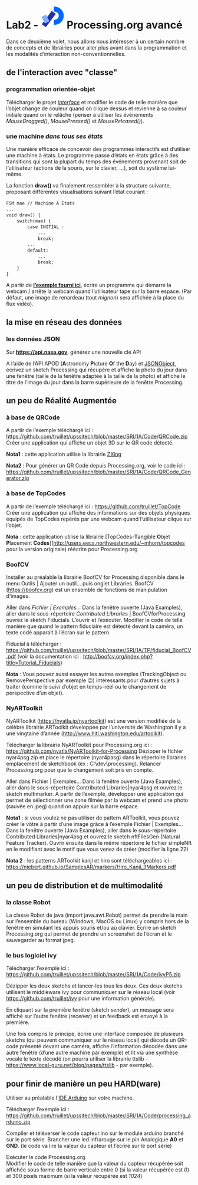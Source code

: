 # Lab2 - <img src="https://github.com/truillet/upssitech/blob/master/SRI/1A/Code/Processing_2021_logo.png" width=64> Processing.org avancé
Dans ce deuxième volet, nous allons nous intéresser à un certain nombre de concepts et de librairies pour aller plus avant dans la programmation et les modalités d’interaction non-conventionnelles.

## de l'interaction avec "classe"
### programmation orientée-objet
Télécharger le projet *[interface](https://github.com/truillet/upssitech/blob/master/SRI/1A/Code/Gestion_Objets.zip)* et modifier le code de telle manière que l’objet change de couleur quand on clique dessus et revienne à sa couleur initiale quand on le relâche (penser à utiliser les événements *MouseDragged()*, *MousePressed()* et *MouseReleased()*).

### une machine *dans tous ses états*
Une manière efficace de concevoir des programmes interactifs est d’utiliser une machine à états. Le programme passe d’états en états grâce à des transitions qui sont la plupart du temps des événements provenant soit de l’utilisateur (actions de la souris, sur le clavier, ...), soit du système lui-même.

La fonction **draw()** va finalement ressembler à la structure suivante, proposant différentes visualisations suivant l’état courant :
```
FSM mae // Machine A Etats
...
void draw() {
	switch(mae) {
		case INITIAL :
			...
			break;
		...
		default:
			...	
			break;
	}
}
```

A partir de **[l’exemple fourni ici](https://github.com/truillet/upssitech/blob/master/SRI/1A/Code/Machine_Etats.zip)**, écrire un programme qui démarre la webcam / arrête la webcam quand l’utilisateur tape sur la barre espace. (Par défaut, une image de renardeau (tout *mignon*) sera affichée à la place du flux vidéo).

## la mise en réseau des données
### les données JSON
Sur **https://api.nasa.gov**, générez une nouvelle clé API

A l’aide de l’API APOD (**A**stronomy **P**icture **O**f the **D**ay) et [JSONObject](https://processing.org/reference/JSONObject.html), écrivez un sketch Processing qui récupère et affiche la photo du jour dans une fenêtre (taille de la fenêtre adaptée à la taille de la photo) et affiche le titre de l’image du jour dans la barre supérieure de la fenêtre Processing.

## un peu de Réalité Augmentée
### à base de QRCode
A partir de l’exemple téléchargé ici : https://github.com/truillet/upssitech/blob/master/SRI/1A/Code/QRCode.zip
Créer une application qui affiche un objet 3D sur le QR code détecté.

**Nota1** : cette application utilise la librairie [ZXing](https://github.com/zxing/zxing)

**Nota2** : Pour générer un QR Code depuis Processing.org, voir le code ici : https://github.com/truillet/upssitech/blob/master/SRI/1A/Code/QRCode_Generator.zip

### à base de TopCodes
A partir de l’exemple téléchargé ici : https://github.com/truillet/TopCode
Créer une application qui affiche des informations sur des objets physiques équipés de TopCodes repérés par une webcam quand l’utilisateur clique sur l’objet.

**Nota** : cette application utilise la librairie [TopCodes-**T**angible **O**bjet **P**lacement **Codes**](http://users.eecs.northwestern.edu/~mhorn/topcodes pour la version originale) réécrite pour Processing.org

### BoofCV
Installer au préalable la librairie BoofCV for Processing disponible dans le menu Outils | Ajouter un outil… puis onglet Libraries. BoofCV (https://boofcv.org) est un ensemble de fonctions de manipulation d’images.

Aller dans *Fichier | Exemples…* Dans la fenêtre ouverte (Java Examples), aller dans le sous-répertoire *Contributed Librarie*s | BoofCVforProcessing ouvrez le sketch Fiducials. L’ouvrir et l’exécuter. 
Modifier le code de telle manière que quand le pattern fiduciaire est détecté devant la caméra, un texte codé apparait à l’écran sur le pattern.

Fiducial à télécharger : https://github.com/truillet/upssitech/blob/master/SRI/1A/TP/fiducial_BoofCV.pdf (voir la documentation ici : http://boofcv.org/index.php?title=Tutorial_Fiducials)

**Nota** : Vous pouvez aussi essayer les autres exemples (TrackingObject ou RemovePerspective par exemple 😉) intéressants pour d’autres sujets à traiter (comme le suivi d’objet en temps-réel ou le changement de perspective d’un objet).


### NyARToolkit
NyARToolkit (https://nyatla.jp/nyartoolkit) est une version modifiée de la célèbre librairie ARToolkit développée par l’université de Washington il y a une vingtaine d’année	 (http://www.hitl.washington.edu/artoolkit).

Télécharger la librairie NyARToolkit pour Processing.org ici : https://github.com/nyatla/NyARToolkit-for-Processing
Dézipper le fichier nyar4psg.zip et place le répertoire (nyar4pasg) dans le répertoire libraries emplacement de sketchbook (ex : C:\dev\processing). Relancer Processing.org pour que le changement soit pris en compte.

Aller dans Fichier | Exemples… Dans la fenêtre ouverte (Java Examples), aller dans le sous-répertoire Contributed Libraries|nyar4psg et ouvrez le sketch multimarker. 
A partir de l’exemple, développer une application qui permet de sélectionner une zone filmée par la webcam et prend une photo (sauvée en jpeg) quand on appuie sur la barre espace.

**Nota1** : si vous voulez ne pas utiliser de pattern ARToolkit, vous pouvez créer le vôtre à partir d’une image grâce à l’exemple Fichier | Exemples… Dans la fenêtre ouverte (Java Examples), aller dans le sous-répertoire Contributed Libraries|nyar4psg et ouvrez le sketch nftFilesGen (Natural Feature Tracker). Ouvrir ensuite dans le même répertoire le fichier simpleNft en le modifiant avec le motif que vous venez de créer (modifier la ligne 22)

**Nota 2** : les patterns ARToolkit kanji et hiro sont téléchargeables ici :	 https://niebert.github.io/SamplesAR/markers/Hiro_Kanji_3Markers.pdf

## un peu de distribution et de multimodalité
### la classe Robot
La classe Robot de java (import java.awt.Robot) permet de prendre la main sur l’ensemble du bureau (Windows, MacOS ou Linux) y compris hors de la fenêtre en simulant les appuis souris et/ou au clavier.
Ecrire un sketch Processing.org qui permet de prendre un screenshot de l’écran et le sauvegarder au format jpeg.

### le bus logiciel ivy
Télécharger l’exemple ici : https://github.com/truillet/upssitech/blob/master/SRI/1A/Code/ivyP5.zip

Dézipper les deux sketchs et lancer-les tous les deux. Ces deux sketchs utilisent le middleware ivy pour communiquer sur le réseau local (voir https://github.com/truillet/ivy pour une information générale).

En cliquant sur la première fenêtre (sketch *sender*), un message sera affiché sur l’autre fenêtre (*receiver*) et un feedback est envoyé à la première.

Une fois compris le principe, écrire une interface composée de plusieurs sketchs (qui peuvent communiquer sur le réseau local) qui décode un QR-code présenté devant une caméra, affiche l’information décodée dans une autre fenêtre (d’une autre machine par exemple) et lit via une synthèse vocale le texte décodé (on pourra utiliser la librairie ttslib - https://www.local-guru.net/blog/pages/ttslib - par exemple).

## pour finir de manière un peu HARD(ware)
Utiliser au préalable l’[IDE Arduino](https://www.arduino.cc) sur votre machine.

Télécharger l’exemple ici : https://github.com/truillet/upssitech/blob/master/SRI/1A/Code/processing_arduino.zip

Compiler et téléverser le code capteur.ino sur le module arduino branché sur le port série. Brancher une led infrarouge sur le pin Analogique **A0** et **GND**. (le code va lire la valeur du capteur et l’écrire sur le port série)

Exécuter le code Processing.org. 	
Modifier le code de telle manière que la valeur du capteur récupérée soit affichée sous forme de barre verticale entre 0 (si la valeur récupérée est *0*) et 300 pixels maximum (si la valeur récupérée est *1024*)

